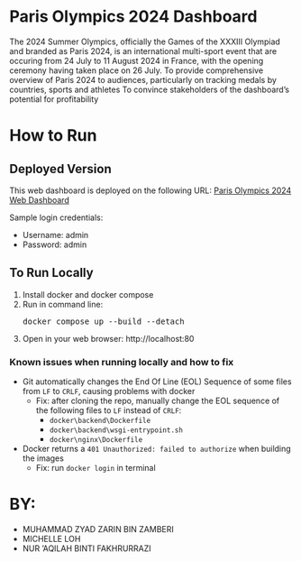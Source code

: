 # Paris Olympics 2024 Dashboard
The 2024 Summer Olympics, officially the Games of the XXXIII Olympiad and branded as Paris 2024, is an international multi-sport event that are occuring from 24 July to 11 August 2024 in France, with the opening ceremony having taken place on 26 July.
To provide comprehensive overview of Paris 2024 to audiences, particularly on tracking medals by countries, sports and athletes
To convince stakeholders of the dashboard’s potential for profitability

# How to Run
## Deployed Version
This web dashboard is deployed on the following URL: [Paris Olympics 2024 Web Dashboard](http://206.189.89.80/)

Sample login credentials:
- Username: admin
- Password: admin

## To Run Locally
1. Install docker and docker compose
2. Run in command line:
   <pre>
   docker compose up --build --detach
   </pre>
3. Open in your web browser: http://localhost:80

### Known issues when running locally and how to fix
- Git automatically changes the End Of Line (EOL) Sequence of some files from `LF` to `CRLF`, causing problems with docker
    - Fix: after cloning the repo, manually change the EOL sequence of the following files to `LF` instead of `CRLF`:
        - `docker\backend\Dockerfile`
        - `docker\backend\wsgi-entrypoint.sh`
        - `docker\nginx\Dockerfile`
- Docker returns a `401 Unauthorized: failed to authorize` when building the images
    - Fix: run `docker login` in terminal

# BY:
- MUHAMMAD ZYAD ZARIN BIN ZAMBERI
- MICHELLE LOH
- NUR ’AQILAH BINTI FAKHRURRAZI
